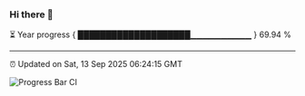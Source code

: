 ### Hi there 👋

⏳ Year progress { ████████████████████▁▁▁▁▁▁▁▁▁▁ } 69.94 %

---

⏰ Updated on Sat, 13 Sep 2025 06:24:15 GMT

![Progress Bar CI](https://github.com/liununu/liununu/workflows/Progress%20Bar%20CI/badge.svg)

